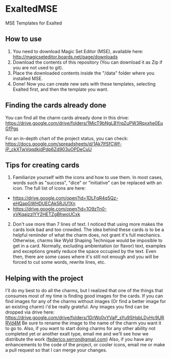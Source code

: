 # ExaltedMSE
MSE Templates for Exalted

## How to use
1) You need to download Magic Set Editor (MSE), available here: http://magicseteditor.boards.net/page/downloads
2) Download the contents of this repository (You can download it as Zip if you are not used to git).
3) Place the downloaded contents inside the "/data" folder where you installed MSE.
4) Done! Now you can create new sets with these templates, selecting Exalted first, and then the template you want.

## Finding the cards already done
You can find all the charm cards already done in this drive:
https://drive.google.com/drive/folders/1MjcT9bNgLBYrqZuPW3Rqxxhe0EuGfPgs

For an in-depth chart of the project status, you can check:
https://docs.google.com/spreadsheets/d/1Ak7IfSfCWf-jP_ckXTwVqqdkidPdp6Zd903uOPDeCuU

## Tips for creating cards
1. Familiarize yourself with the icons and how to use them. In most cases, words such as "success", "dice" or "initiative" can be replaced with an icon. The full list of icons are here: 
* https://drive.google.com/open?id=1DLFqR4q5Qz-eHQapGWHDUECAk5RJU1Xn
* https://drive.google.com/open?id=1O9zTn0-xVKqajzzlYY2HETZgBhwoUCxk
2. Don't use more than 7 lines of text. I noticed that using more makes the cards look bad and too crowded. The idea behind these cards is to be a helpful reminder of what the charm does, not grant it's full mechanics. Otherwise, charms like Wyld Shaping Technique would be imposible to get in a card. Normally, excluding ambientation (or flavor) text, examples and exceptions greatly reduce the space occupied by the text. Even then, there are some cases where it's still not enough and you will be forced to cut some words, rewrite lines, etc.

## Helping with the project
I'll do my best to do all the charms, but I realized that one of the things that consumes most of my time is finding good images for the cards. If you can find images for any of the charms without images (Or find a better image for an existing charm) i'd be really grateful.
Any images you find can be dropped via drive here:
https://drive.google.com/drive/folders/1DrWo0vYVaP_sYu9SHsbLDyHc9URRVd4M
Be sure to rename the image to the name of the charm you want it to go to.
Also, if you want to start doing charms for any other ability not completed yet or another exalt type, email me and we'll see how we distribute the work (federico.serron@gmail.com)
Also, if you have any enhancements to the code of the project, or cooler icons, email me or make a pull request so that I can merge your changes.

